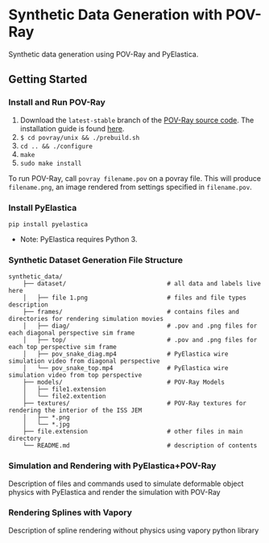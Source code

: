 # Synthetic Data Generation with POV-Ray

Synthetic data generation using POV-Ray and PyElastica.


## Getting Started

### Install and Run POV-Ray 

1. Download the `latest-stable` branch of the [POV-Ray source code](https://github.com/POV-Ray/povray/tree/latest-stable). The installation guide is found [here](https://github.com/POV-Ray/povray/blob/latest-stable/unix/README.md).
2. `$ cd povray/unix && ./prebuild.sh`
3. `cd .. && ./configure`
4. `make`
5. `sudo make install`

To run POV-Ray, call `povray filename.pov` on a povray file. This will produce `filename.png`, an image rendered from settings specified in `filename.pov`.

### Install PyElastica

`pip install pyelastica`

* Note: PyElastica requires Python 3.

### Synthetic Dataset Generation File Structure

```
synthetic_data/
    ├── dataset/                            # all data and labels live here
    │   ├── file 1.png                      # files and file types description				
    ├── frames/                             # contains files and directories for rendering simulation movies
    │   ├── diag/                           # .pov and .png files for each diagonal perspective sim frame
    │   ├── top/                            # .pov and .png files for each top perspective sim frame
    │   ├── pov_snake_diag.mp4              # PyElastica wire simulation video from diagonal perspective
    │   └── pov_snake_top.mp4               # PyElastica wire simulation video from top perspective
    ├── models/                             # POV-Ray Models
    │   ├── file1.extension
    │   └── file2.extention
    ├── textures/                           # POV-Ray textures for rendering the interior of the ISS JEM
    │   ├── *.png
    │   └── *.jpg
    ├── file.extension                      # other files in main directory
    └── README.md                           # description of contents
```

### Simulation and Rendering with PyElastica+POV-Ray

Description of files and commands used to simulate deformable object physics with PyElastica and render the simulation with POV-Ray

### Rendering Splines with Vapory

Description of spline rendering without physics using vapory python library